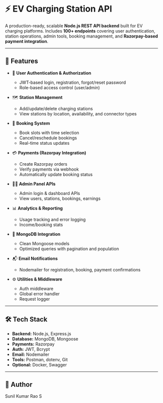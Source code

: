 # ⚡ EV Charging Station API

A production-ready, scalable **Node.js REST API backend** built for EV charging platforms. Includes **100+ endpoints** covering user authentication, station operations, admin tools, booking management, and **Razorpay-based payment integration**.

---

## 🚀 Features

- 🔐 **User Authentication & Authorization**  
  - JWT-based login, registration, forgot/reset password  
  - Role-based access control (user/admin)

- 🗺️ **Station Management**  
  - Add/update/delete charging stations  
  - View stations by location, availability, and connector types

- 📅 **Booking System**  
  - Book slots with time selection  
  - Cancel/reschedule bookings  
  - Real-time status updates

- 💳 **Payments (Razorpay Integration)**  
  - Create Razorpay orders  
  - Verify payments via webhook  
  - Automatically update booking status

- 🧑‍💼 **Admin Panel APIs**  
  - Admin login & dashboard APIs  
  - View users, stations, bookings, earnings

- 📊 **Analytics & Reporting**  
  - Usage tracking and error logging  
  - Income/booking stats

- 💾 **MongoDB Integration**  
  - Clean Mongoose models  
  - Optimized queries with pagination and population

- 📬 **Email Notifications**  
  - Nodemailer for registration, booking, payment confirmations

- ⚙️ **Utilities & Middleware**  
  - Auth middleware  
  - Global error handler  
  - Request logger

---

## 🛠️ Tech Stack

- **Backend:** Node.js, Express.js  
- **Database:** MongoDB, Mongoose  
- **Payments:** Razorpay  
- **Auth:** JWT, Bcrypt  
- **Email:** Nodemailer  
- **Tools:** Postman, dotenv, Git  
- **Optional:** Docker, Swagger

---

## 👤 Author
Sunil Kumar Rao S


